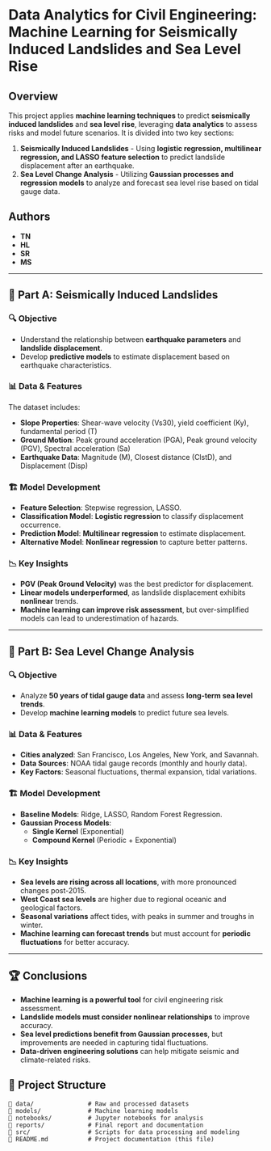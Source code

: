 # Data Analytics for Civil Engineering: Machine Learning for Seismically Induced Landslides and Sea Level Rise

## Overview
This project applies **machine learning techniques** to predict **seismically induced landslides** and **sea level rise**, leveraging **data analytics** to assess risks and model future scenarios. It is divided into two key sections:

1. **Seismically Induced Landslides** - Using **logistic regression, multilinear regression, and LASSO feature selection** to predict landslide displacement after an earthquake.
2. **Sea Level Change Analysis** - Utilizing **Gaussian processes and regression models** to analyze and forecast sea level rise based on tidal gauge data.

## Authors
- **TN**
- **HL**
- **SR**
- **MS**

---

## 📌 Part A: Seismically Induced Landslides
### 🔍 Objective
- Understand the relationship between **earthquake parameters** and **landslide displacement**.
- Develop **predictive models** to estimate displacement based on earthquake characteristics.

### 📊 Data & Features
The dataset includes:
- **Slope Properties**: Shear-wave velocity (Vs30), yield coefficient (Ky), fundamental period (T)
- **Ground Motion**: Peak ground acceleration (PGA), Peak ground velocity (PGV), Spectral acceleration (Sa)
- **Earthquake Data**: Magnitude (M), Closest distance (ClstD), and Displacement (Disp)

### 🏗️ Model Development
- **Feature Selection**: Stepwise regression, LASSO.
- **Classification Model**: **Logistic regression** to classify displacement occurrence.
- **Prediction Model**: **Multilinear regression** to estimate displacement.
- **Alternative Model**: **Nonlinear regression** to capture better patterns.

### 📉 Key Insights
- **PGV (Peak Ground Velocity)** was the best predictor for displacement.
- **Linear models underperformed**, as landslide displacement exhibits **nonlinear** trends.
- **Machine learning can improve risk assessment**, but over-simplified models can lead to underestimation of hazards.

---

## 🌊 Part B: Sea Level Change Analysis
### 🔍 Objective
- Analyze **50 years of tidal gauge data** and assess **long-term sea level trends**.
- Develop **machine learning models** to predict future sea levels.

### 📊 Data & Features
- **Cities analyzed**: San Francisco, Los Angeles, New York, and Savannah.
- **Data Sources**: NOAA tidal gauge records (monthly and hourly data).
- **Key Factors**: Seasonal fluctuations, thermal expansion, tidal variations.

### 🏗️ Model Development
- **Baseline Models**: Ridge, LASSO, Random Forest Regression.
- **Gaussian Process Models**:
  - **Single Kernel** (Exponential)
  - **Compound Kernel** (Periodic + Exponential)

### 📉 Key Insights
- **Sea levels are rising across all locations**, with more pronounced changes post-2015.
- **West Coast sea levels** are higher due to regional oceanic and geological factors.
- **Seasonal variations** affect tides, with peaks in summer and troughs in winter.
- **Machine learning can forecast trends** but must account for **periodic fluctuations** for better accuracy.

---

## 🏆 Conclusions
- **Machine learning is a powerful tool** for civil engineering risk assessment.
- **Landslide models must consider nonlinear relationships** to improve accuracy.
- **Sea level predictions benefit from Gaussian processes**, but improvements are needed in capturing tidal fluctuations.
- **Data-driven engineering solutions** can help mitigate seismic and climate-related risks.

## 📂 Project Structure
```plaintext
📁 data/               # Raw and processed datasets
📁 models/             # Machine learning models
📁 notebooks/          # Jupyter notebooks for analysis
📁 reports/            # Final report and documentation
📁 src/                # Scripts for data processing and modeling
📄 README.md           # Project documentation (this file)
